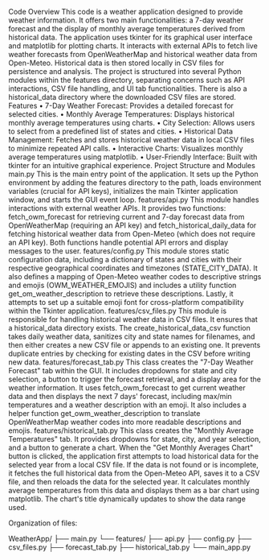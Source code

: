 Code Overview
This code  is a weather application designed to provide weather information. It offers two main functionalities: a 7-day weather forecast and the display of monthly average temperatures derived from historical data. The application uses tkinter for its graphical user interface and matplotlib for plotting charts. It interacts with external APIs to fetch live weather forecasts from OpenWeatherMap and historical weather data from Open-Meteo. Historical data is then stored locally in CSV files for persistence and analysis. The project is structured into several Python modules within the features directory, separating concerns such as API interactions, CSV file handling, and UI tab functionalities. There is also a historical_data directory where the downloaded CSV files are stored.
Features
•	7-Day Weather Forecast: Provides a detailed forecast for selected cities.
•	Monthly Average Temperatures: Displays historical monthly average temperatures using charts.
•	City Selection: Allows users to select from a predefined list of states and cities.
•	Historical Data Management: Fetches and stores historical weather data in local CSV files to minimize repeated API calls.
•	Interactive Charts: Visualizes monthly average temperatures using matplotlib.
•	User-Friendly Interface: Built with tkinter for an intuitive graphical experience.
Project Structure and Modules
main.py
This is the main entry point of the application. It sets up the Python environment by adding the features directory to the path, loads environment variables (crucial for API keys), initializes the main Tkinter application window, and starts the GUI event loop.
features/api.py
This module handles interactions with external weather APIs. It provides two functions: fetch_owm_forecast for retrieving current and 7-day forecast data from OpenWeatherMap (requiring an API key) and fetch_historical_daily_data for fetching historical weather data from Open-Meteo (which does not require an API key). Both functions handle potential API errors and display messages to the user.
features/config.py
This module stores static configuration data, including a dictionary of states and cities with their respective geographical coordinates and timezones (STATE_CITY_DATA). It also defines a mapping of Open-Meteo weather codes to descriptive strings and emojis (OWM_WEATHER_EMOJIS) and includes a utility function get_om_weather_description to retrieve these descriptions. Lastly, it attempts to set up a suitable emoji font for cross-platform compatibility within the Tkinter application.
features/csv_files.py
This module is responsible for handling historical weather data in CSV files. It ensures that a historical_data directory exists. The create_historical_data_csv function takes daily weather data, sanitizes city and state names for filenames, and then either creates a new CSV file or appends to an existing one. It prevents duplicate entries by checking for existing dates in the CSV before writing new data.
features/forecast_tab.py
This class creates the "7-Day Weather Forecast" tab within the GUI. It includes dropdowns for state and city selection, a button to trigger the forecast retrieval, and a display area for the weather information. It uses fetch_owm_forecast to get current weather data and then displays the next 7 days' forecast, including max/min temperatures and a weather description with an emoji. It also includes a helper function get_owm_weather_description to translate OpenWeatherMap weather codes into more readable descriptions and emojis.
features/historical_tab.py
This class creates the "Monthly Average Temperatures" tab. It provides dropdowns for state, city, and year selection, and a button to generate a chart. When the "Get Monthly Averages Chart" button is clicked, the application first attempts to load historical data for the selected year from a local CSV file. If the data is not found or is incomplete, it fetches the full historical data from the Open-Meteo API, saves it to a CSV file, and then reloads the data for the selected year. It calculates monthly average temperatures from this data and displays them as a bar chart using matplotlib. The chart's title dynamically updates to show the data range used.


Organization of files:

WeatherApp/
├── main.py
└── features/
    ├── api.py
    ├── config.py
    ├── csv_files.py
    ├── forecast_tab.py
    ├── historical_tab.py
    └── main_app.py